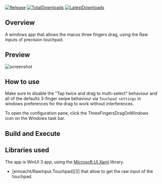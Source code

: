 [![Release](https://img.shields.io/github/v/release/clementgre/ThreeFingersDragOnWindows?label=Download%20version)](https://github.com/clementgre/ThreeFingersDragOnWindows/releases/latest)
[![TotalDownloads](https://img.shields.io/github/downloads/clementgre/ThreeFingersDragOnWindows/total)](https://github.com/clementgre/ThreeFingersDragOnWindows/releases/latest)
[![LatestDownloads](https://img.shields.io/github/downloads/clementgre/ThreeFingersDragOnWindows/latest/total)](https://github.com/clementgre/ThreeFingersDragOnWindows/releases/latest)


## Overview

A windows app that allows the macos three fingers drag, using the Raw Inputs of precision touchpad. 

## Preview

![screenshot](https://raw.githubusercontent.com/ClementGre/ThreeFingersDragOnWindows/main/Resources/preview.png)

## How to use
Make sure to disable the "Tap twice and drag to multi-select" behaviour and all of the defaults 3-finger swipe behaviour via ``Touchpad settings`` in windows preferences for the drag to work without interferences.

To open the configuration pane, click the ThreeFingersDragOnWindows icon on the Windows task bar.

## Build and Execute


## Libraries used

The app is WinUI 3 app, using the [Microsoft.UI.Xaml](https://docs.microsoft.com/en-us/windows/apps/winui/winui3/) library.

- [emoacht/RawInput.Touchpad][3] that allow to get the raw input of the touchpad.

